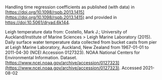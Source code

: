 Handling time regression coefficients as published (with data) in [https://doi.org/10.1098/rspb.2013.1415](https://doi.org/10.1098/rspb.2013.1415) and provided in [https://doi:10.5061/dryad.6k144](https://doi:10.5061/dryad.6k144).

Leigh temperature data from:
Costello, Mark J.; University of Auckland/Institute of Marine Sciences > Leigh Marine Laboratory (2015). Daily surface water temperature data collected from bucket casts from pier at Leigh Marine Laboratory, Auckland, New Zealand from 1967-01-01 to 2011-04-30 (NCEI Accession 0127323). NOAA National Centers for Environmental Information. Dataset. [https://www.ncei.noaa.gov/archive/accession/0127323](https://www.ncei.noaa.gov/archive/accession/0127323). Accessed 2021-08-02